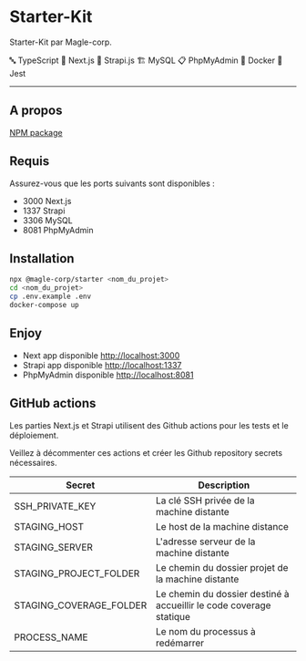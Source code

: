 # Starter-Kit

Starter-Kit par Magle-corp.

🔤 TypeScript  🚀 Next.js  🎩 Strapi.js  🏗 MySQL  📋 PhpMyAdmin  🐋 Docker 🧪 Jest

___

## A propos

[NPM package](https://www.npmjs.com/package/@magle-corp/starter)

## Requis

Assurez-vous que les ports suivants sont disponibles :
- 3000 Next.js
- 1337 Strapi
- 3306 MySQL
- 8081 PhpMyAdmin

## Installation

```bash
npx @magle-corp/starter <nom_du_projet>
cd <nom_du_projet>
cp .env.example .env
docker-compose up
```

## Enjoy

- Next app disponible [http://localhost:3000](http://localhost:3000)
- Strapi app disponible [http://localhost:1337](http://localhost:1337)
- PhpMyAdmin disponible [http://localhost:8081](http://localhost:8081)

## GitHub actions

Les parties Next.js et Strapi utilisent des Github actions pour les tests et le déploiement.

Veillez à décommenter ces actions et créer les Github repository secrets nécessaires.

| Secret   | Description                                                         |    
|----------|---------------------------------------------------------------------|
| SSH_PRIVATE_KEY | La clé SSH privée de la machine distante                            |
| STAGING_HOST | Le host de la machine distance                                      |
| STAGING_SERVER | L'adresse serveur de la machine distante                            |
| STAGING_PROJECT_FOLDER | Le chemin du dossier projet de la machine distante                  |
| STAGING_COVERAGE_FOLDER | Le chemin du dossier destiné à accueillir le code coverage statique |
| PROCESS_NAME | Le nom du processus à redémarrer                                    |
